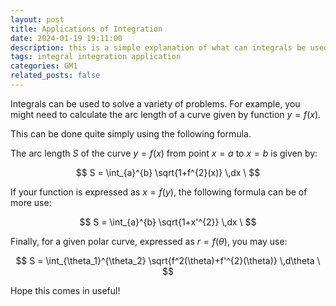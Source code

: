 ```yaml
---
layout: post
title: Applications of Integration
date: 2024-01-19 19:11:00
description: this is a simple explanation of what can integrals be used for.
tags: integral integration application
categories: GM1
related_posts: false
---
```


Integrals can be used to solve a variety of problems. For example, you might need to calculate the arc length of a curve given by function $y = f(x)$.

This can be done quite simply using the following formula.

The arc length $S$ of the curve $y = f(x)$ from point $x = a$ to $x = b$ is given by:

$$
S = \int_{a}^{b} \sqrt{1+f^{2}(x)} \,dx \
$$

If your function is expressed as $x=f(y)$, the following formula can be of more use:

$$
S = \int_{a}^{b} \sqrt{1+x'^{2}} \,dx \
$$

Finally, for a given polar curve, expressed as $r=f(\theta)$, you may use:

$$
S = \int_{\theta_1}^{\theta_2} \sqrt{f^2(\theta)+f'^{2}(\theta)} \,d\theta \
$$

Hope this comes in useful!
